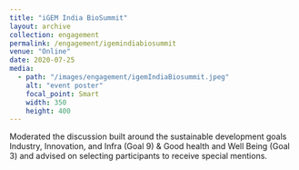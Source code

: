 ```yaml
---
title: "iGEM India BioSummit"
layout: archive
collection: engagement
permalink: /engagement/igemindiabiosummit
venue: "Online"
date: 2020-07-25
media:
  - path: "/images/engagement/igemIndiaBiosummit.jpeg"
    alt: "event poster"
    focal_point: Smart
    width: 350
    height: 400
---
```



Moderated the discussion built around the sustainable development goals Industry, Innovation, and Infra (Goal 9) & Good health and Well Being (Goal 3) and advised on selecting participants to receive special mentions.
